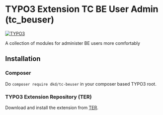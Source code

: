 # TYPO3 Extension TC BE User Admin (tc_beuser)

[![TYPO3](https://img.shields.io/badge/TYPO3-9.5--10.4-orange.svg?style=flat-square)](https://typo3.org/extensions/repository/view/jh_captcha)

A collection of modules for administer BE users more comfortably

## Installation

### Composer

Do `composer require dkd/tc-beuser` in your composer based TYPO3 root.

### TYPO3 Extension Repository (TER)

Download and install the extension from [TER](https://extensions.typo3.org/extension/tc_beuser/).
